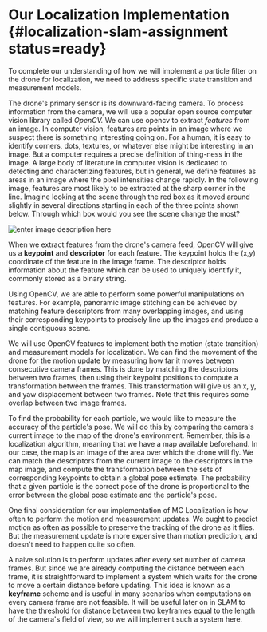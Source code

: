 # Our Localization Implementation {#localization-slam-assignment status=ready}

To complete our understanding of how we will implement a particle filter on the drone for localization, we need to address specific state transition and measurement models.

The drone's primary sensor is its downward-facing camera. To process information from the camera, we will use a popular open source computer vision library called *OpenCV.* We can use opencv to extract *features* from an image. In computer vision, features are points in an image where we suspect there is something interesting going on. For a human, it is easy to identify corners, dots, textures, or whatever else might be interesting in an image. But a computer requires a precise definition of thing-ness in the image. A large body of literature in computer vision is dedicated to detecting and characterizing features, but in general, we define features as areas in an image where the pixel intensities change rapidly. In the following image, features are most likely to be extracted at the sharp corner in the line. Imagine looking at the scene through the red box as it moved around slightly in several directions starting in each of the three points shown below. Through which box would you see the scene change the most?

![enter image description here](harris.png "Detecting Features")

When we extract features from the drone's camera feed, OpenCV will give us a **keypoint** and **descriptor** for each feature. The keypoint holds the (x,y) coordinate of the feature in the image frame. The descriptor holds information about the feature which can be used to uniquely identify it, commonly stored as a binary string.

Using OpenCV, we are able to perform some powerful manipulations on features. For example, panoramic image stitching can be achieved by matching feature descriptors from many overlapping images, and using their corresponding keypoints to precisely line up the images and produce a single contiguous scene.

We will use OpenCV features to implement both the motion (state transition) and measurement models for localization. We can find the movement of the drone for the motion update by measuring how far it moves between consecutive camera frames. This is done by matching the descriptors between two frames, then using their keypoint positions to compute a transformation between the frames. This transformation will give us an x, y, and yaw displacement between two frames. Note that this requires some overlap between two image frames.

To find the probability for each particle, we would like to measure the accuracy of the particle's pose. We will do this by comparing the camera's current image to the map of the drone's environment. Remember, this is a localization algorithm, meaning that we have a map available beforehand. In our case, the map is an image of the area over which the drone will fly. We can match the descriptors from the current image to the descriptors in the map image, and compute the transformation between the sets of corresponding keypoints to obtain a global pose estimate. The probability that a given particle is the correct pose of the drone is proportional to the error between the global pose estimate and the particle's pose.

One final consideration for our implementation of MC Localization is how often to perform the motion and measurement updates. We ought to predict motion as often as possible to preserve the tracking of the drone as it flies. But the measurement update is more expensive than motion prediction, and doesn't need to happen quite so often.

A naive solution is to perform updates after every set number of camera frames. But since we are already computing the distance between each frame, it is straightforward to implement a system which waits for the drone to move a certain distance before updating. This idea is known as a **keyframe** scheme and is useful in many scenarios when computations on every camera frame are not feasible. It will be useful later on in SLAM to have the threshold for distance between two keyframes equal to the length of the camera's field of view, so we will implement such a system here.
